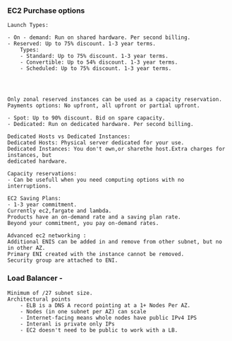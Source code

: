 ### EC2 Purchase options

    Launch Types: 

    - On - demand: Run on shared hardware. Per second billing.
    - Reserved: Up to 75% discount. 1-3 year terms.
        Types:
        - Standard: Up to 75% discount. 1-3 year terms.
        - Convertible: Up to 54% discount. 1-3 year terms.
        - Scheduled: Up to 75% discount. 1-3 year terms.
    



    Only zonal reserved instances can be used as a capacity reservation.
    Payments options: No upfront, all upfront or partial upfront.

    - Spot: Up to 90% discount. Bid on spare capacity.
    - Dedicated: Run on dedicated hardware. Per second billing.
    
    Dedicated Hosts vs Dedicated Instances:
    Dedicated Hosts: Physical server dedicated for your use.
    Dedicated Instances: You don't own,or sharethe host.Extra charges for instances, but
    dedicated hardware.
    
    Capacity reservations:
    - Can be usefull when you need computing options with no interruptions.
    
    EC2 Saving Plans:
    - 1-3 year commitment.
    Currently ec2,fargate and lambda.
    Products have an on-demand rate and a saving plan rate.
    Beyond your commitment, you pay on-demand rates.

    Advanced ec2 networking :
    Additional ENIS can be added in and remove from other subnet, but no in other AZ.
    Primary ENI created with the instance cannot be removed.
    Security group are attached to ENI.
    

### Load Balancer -  

    Minimum of /27 subnet size.
    Architectural points
        - ELB is a DNS A record pointing at a 1+ Nodes Per AZ.
        - Nodes (in one subnet per AZ) can scale
        - Internet-facing means whole nodes have public IPv4 IPS
        - Interanl is private only IPs
        - EC2 doesn't need to be public to work with a LB.


